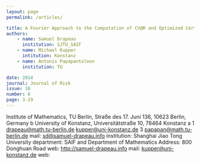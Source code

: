 ```yaml
---
layout: page
permalink: /articles/

title: A Fourier Approach to the Computation of CV@R and Optimized Certainty Equivalents
authors: 
    - name: Samuel Drapeau
      institution: SJTU_SAIF
    - name: Michael Kupper
      intitution: Konstanz
    - name: Antonis Papapantoleon
      institution: TU

date: 2014
journal: Journal of Risk
issue: 16
number: 6
page: 3-29
---
```


Institute of Mathematics, TU Berlin, Straße des 17.
Juni 136, 10623 Berlin, Germany
b
University of Konstanz, Universitätstraße 10,
78464 Konstanz
a
1
drapeau@math.tu-berlin.de
kupper@uni-konstanz.de
3
papapan@math.tu-berlin.de
      mail: sd@samuel-drapeau.info
      institution: Shanghai Jiao Tong University
      department: SAIF and Department of Mathematics
      Address: 800 Donghuan Road
      web: http://samuel-drapeau.info
      mail: kupper@uni-konstanz.de
      web: 
